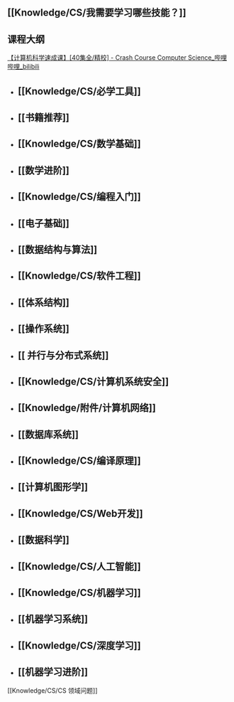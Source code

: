 ## [[Knowledge/CS/我需要学习哪些技能？]]

## 课程大纲

[【计算机科学速成课】[40集全/精校] - Crash Course Computer Science_哔哩哔哩_bilibili](https://www.bilibili.com/video/BV1EW411u7th/?spm_id_from=333.337.search-card.all.click&vd_source=259864d291ade3cf8d6e26d8a656dd53)

- ## [[Knowledge/CS/必学工具]]
- ## [[书籍推荐]]
- ## [[Knowledge/CS/数学基础]]
- ## [[数学进阶]]
- ## [[Knowledge/CS/编程入门]]
- ## [[电子基础]]
- ## [[数据结构与算法]]
- ## [[Knowledge/CS/软件工程]]
- ## [[体系结构]]
- ## [[操作系统]]
- ## [[ 并行与分布式系统]]
- ## [[Knowledge/CS/计算机系统安全]]
- ## [[Knowledge/附件/计算机网络]]
- ## [[数据库系统]]
- ## [[Knowledge/CS/编译原理]]
- ## [[计算机图形学]]
- ## [[Knowledge/CS/Web开发]]
- ## [[数据科学]]
- ## [[Knowledge/CS/人工智能]]
- ## [[Knowledge/CS/机器学习]]
- ## [[机器学习系统]]
- ## [[Knowledge/CS/深度学习]]
- ## [[机器学习进阶]]

[[Knowledge/CS/CS 领域问题]]
